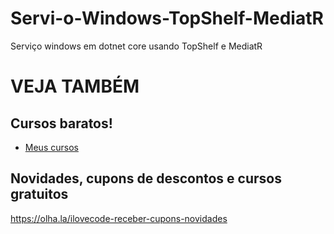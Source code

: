 # Servi-o-Windows-TopShelf-MediatR
Serviço windows em dotnet core usando TopShelf e MediatR

# VEJA TAMBÉM
## Cursos baratos!
- [Meus cursos](https://olha.la/udemy)

## Novidades, cupons de descontos e cursos gratuitos
https://olha.la/ilovecode-receber-cupons-novidades
